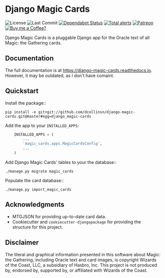 # Django Magic Cards

![License](https://badgen.net/github/license/dcollinsn/django-magic-cards)
![Last Commit](https://badgen.net/github/last-commit/dcollinsn/django-magic-cards)
[![Dependabot Status](https://api.dependabot.com/badges/status?host=github&repo=dcollinsn/django-magic-cards)](https://dependabot.com)
[![Total alerts](https://img.shields.io/lgtm/alerts/g/dcollinsn/django-magic-cards.svg?logo=lgtm&logoWidth=18)](https://lgtm.com/projects/g/dcollinsn/django-magic-cards/alerts/)
[![Patreon](https://badgen.net/badge//Support%20me%20on%20Patreon/cyan?icon=patreon)](https://patreon.com/dcollins_judge)
[![Buy me a Coffee?](https://badgen.net/badge/Ko-fi/Buy%20me%20a%20Coffee/cyan)](https://ko-fi.com/dcollins/)

Django Magic Cards is a pluggable Django app for the Oracle text of all Magic: the Gathering cards.

## Documentation

The full documentation is at https://django-magic-cards.readthedocs.io. However, it may be outdated, as I don't have comaint.

## Quickstart

Install the package::

    pip install -e git+git://github.com/dcollinsn/django-magic-cards.git@master#egg=django_magic-cards

Add the app to your `INSTALLED_APPS`:

```python
    INSTALLED_APPS = (
        ...
        'magic_cards.apps.MagicCardsConfig',
        ...
    )
```

Add Django Magic Cards' tables to your the database::

    ./manage.py migrate magic_cards

Populate the card database::

    ./manage.py import_magic_cards

## Acknowledgments

* MTGJSON for providing up-to-date card data.
* Cookiecutter and `cookiecutter-djangopackage` for providing the structure for this project.

## Disclaimer

The literal and graphical information presented in this software about Magic: the Gathering, including Oracle text and card images, is copyright Wizards of the Coast, LLC, a subsidiary of Hasbro, Inc. This project is not produced by, endorsed by, supported by, or affiliated with Wizards of the Coast.
